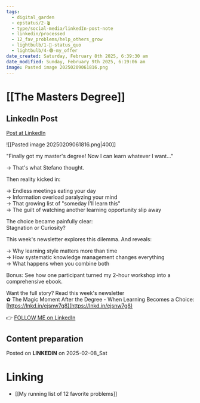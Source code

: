 ```yaml
---
tags:
  - digital_garden
  - epstatus/2-🪴
  - type/social-media/linkedIn-post-note
  - linkedin/processed
  - 12_fav_problems/help_others_grow
  - lightbulb/1-🔴-status_quo
  - lightbulb/4-🟢-my_offer
date_created: Saturday, February 8th 2025, 6:39:30 am
date_modified: Sunday, February 9th 2025, 6:19:06 am
image: Pasted image 20250209061816.png
---
```

# [[The Masters Degree]]
## LinkedIn Post
[Post at LinkedIn](https://www.linkedin.com/posts/sebastiankamilli_finally-got-my-masters-degree-now-i-can-activity-7293886237684191232-SarZ?utm_source=share&utm_medium=member_desktop&rcm=ACoAAA1M1pkBgWCYPhT45EpfLiHzViQqRWNCIv4)

![[Pasted image 20250209061816.png|400]]

"Finally got my master's degree! Now I can learn whatever I want..."  
  
→ That's what Stefano thought.  
  
Then reality kicked in:  
  
→ Endless meetings eating your day  
→ Information overload paralyzing your mind  
→ That growing list of "someday I'll learn this"  
→ The guilt of watching another learning opportunity slip away  
  
The choice became painfully clear:  
Stagnation or Curiosity?  
  
This week's newsletter explores this dilemma. And reveals:  
  
→ Why learning style matters more than time  
→ How systematic knowledge management changes everything  
→ What happens when you combine both  
  
Bonus: See how one participant turned my 2-hour workshop into a comprehensive ebook.  
  
Want the full story? Read this week's newsletter  
✿ The Magic Moment After the Degree - When Learning Becomes a Choice:  
[https://lnkd.in/ejsnw7g8](https://lnkd.in/ejsnw7g8)

👉 [FOLLOW ME on LinkedIn](https://www.linkedin.com/comm/mynetwork/discovery-see-all?usecase=PEOPLE_FOLLOWS&followMember=sebastiankamilli)

## Content preparation

Posted on **LINKEDIN** on 2025-02-08_Sat
# Linking
+ [[My running list of 12 favorite problems]]